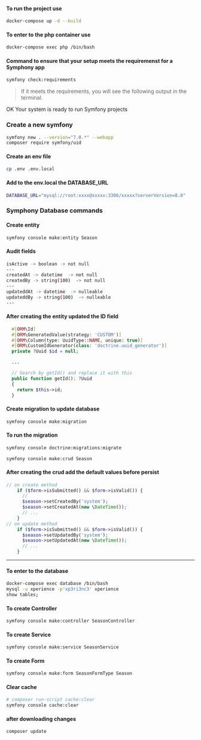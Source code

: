 #### To run the project use

```bash
docker-compose up -d --build
```

#### To enter to the php container use

```bash
docker-compose exec php /bin/bash
```

#### Command to ensure that your setup meets the requiremenst for a Symphony app

```bash
symfony check:requirements
```

> If it meets the requirements, you will see the following output in the terminal.

OK 
 Your system is ready to run Symfony projects

### Create a new symfony

```bash
symfony new . --version="7.0.*" --webapp
composer require symfony/uid
```

#### Create an env file

```bash
cp .env .env.local
```

#### Add to the env.local the DATABASE_URL

```bash
DATABASE_URL="mysql://root:xxxx@xxxxx:3306/xxxxx?serverVersion=8.0"
```

### Symphony Database commands

#### Create entity

```bash
symfony console make:entity Season
```

#### Audit fields

```bash
isActive -> boolean -> not null
---
createdAt -> datetime  -> not null
createdBy -> string(100)  -> not null
---
updateddAt -> datetime  -> nulleable
updateddBy -> string(100)  -> nulleable
---
```

#### After creating the entity updated the ID field

```php
  #[ORM\Id]
  #[ORM\GeneratedValue(strategy: 'CUSTOM')]
  #[ORM\Column(type: UuidType::NAME, unique: true)]
  #[ORM\CustomIdGenerator(class: 'doctrine.uuid_generator')]
  private ?Uuid $id = null;

  ...

  // Search by getId() and replace it with this
  public function getId(): ?Uuid
  {
    return $this->id;
  }
```

#### Create migration to update database

```bash
symfony console make:migration
```

#### To run the migration

```bash
symfony console doctrine:migrations:migrate
```

```bash
symfony console make:crud Season
```

#### After creating the crud add the default values before persist

```php
// on create method
    if ($form->isSubmitted() && $form->isValid()) {
      //
      $season->setCreatedBy('system');
      $season->setCreatedAt(new \DateTime());
      // ...
    }
// on update method
    if ($form->isSubmitted() && $form->isValid()) {
      $season->setUpdatedBy('system');
      $season->setUpdatedAt(new \DateTime());
      // ...
    }
```

---

#### To enter to the database

```bash
docker-compose exec database /bin/bash
mysql -u xperience -p'xp3ri3nc3' xperience
show tables;
```

<!-- symfony console make:fixture SeasonFixture -->

#### To create Controller

```bash
symfony console make:controller SeasonController
```

#### To create Service

```bash
symfony console make:service SeasonService
```

#### To create Form

```bash
symfony console make:form SeasonFormType Season
```

#### Clear cache

```bash
# composer run-script cache:clear
symfony console cache:clear
```

#### after downloading changes

```bash
composer update
```
